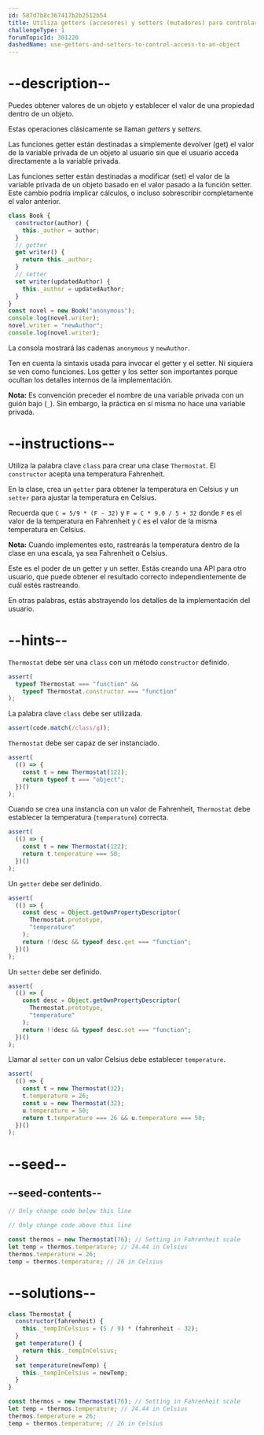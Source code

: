 ```yaml
---
id: 587d7b8c367417b2b2512b54
title: Utiliza getters (accesores) y setters (mutadores) para controlar el acceso a un objeto
challengeType: 1
forumTopicId: 301220
dashedName: use-getters-and-setters-to-control-access-to-an-object
---
```


# --description--

Puedes obtener valores de un objeto y establecer el valor de una propiedad dentro de un objeto.

Estas operaciones clásicamente se llaman <dfn>getters</dfn> y <dfn>setters</dfn>.

Las funciones getter están destinadas a simplemente devolver (get) el valor de la variable privada de un objeto al usuario sin que el usuario acceda directamente a la variable privada.

Las funciones setter están destinadas a modificar (set) el valor de la variable privada de un objeto basado en el valor pasado a la función setter. Este cambio podría implicar cálculos, o incluso sobrescribir completamente el valor anterior.

```js
class Book {
  constructor(author) {
    this._author = author;
  }
  // getter
  get writer() {
    return this._author;
  }
  // setter
  set writer(updatedAuthor) {
    this._author = updatedAuthor;
  }
}
const novel = new Book("anonymous");
console.log(novel.writer);
novel.writer = "newAuthor";
console.log(novel.writer);
```

La consola mostrará las cadenas `anonymous` y `newAuthor`.

Ten en cuenta la sintaxis usada para invocar el getter y el setter. Ni siquiera se ven como funciones. Los getter y los setter son importantes porque ocultan los detalles internos de la implementación.

**Nota:** Es convención preceder el nombre de una variable privada con un guión bajo (`_`). Sin embargo, la práctica en sí misma no hace una variable privada.

# --instructions--

Utiliza la palabra clave `class` para crear una clase `Thermostat`. El `constructor` acepta una temperatura Fahrenheit.

En la clase, crea un `getter` para obtener la temperatura en Celsius y un `setter` para ajustar la temperatura en Celsius.

Recuerda que `C = 5/9 * (F - 32)` y `F = C * 9.0 / 5 + 32` donde `F` es el valor de la temperatura en Fahrenheit y `C` es el valor de la misma temperatura en Celsius.

**Nota:** Cuando implementes esto, rastrearás la temperatura dentro de la clase en una escala, ya sea Fahrenheit o Celsius.

Este es el poder de un getter y un setter. Estás creando una API para otro usuario, que puede obtener el resultado correcto independientemente de cuál estés rastreando.

En otras palabras, estás abstrayendo los detalles de la implementación del usuario.

# --hints--

`Thermostat` debe ser una `class` con un método `constructor` definido.

```js
assert(
  typeof Thermostat === "function" &&
    typeof Thermostat.constructor === "function"
);
```

La palabra clave `class` debe ser utilizada.

```js
assert(code.match(/class/g));
```

`Thermostat` debe ser capaz de ser instanciado.

```js
assert(
  (() => {
    const t = new Thermostat(122);
    return typeof t === "object";
  })()
);
```

Cuando se crea una instancia con un valor de Fahrenheit, `Thermostat` debe establecer la temperatura (`temperature`) correcta.

```js
assert(
  (() => {
    const t = new Thermostat(122);
    return t.temperature === 50;
  })()
);
```

Un `getter` debe ser definido.

```js
assert(
  (() => {
    const desc = Object.getOwnPropertyDescriptor(
      Thermostat.prototype,
      "temperature"
    );
    return !!desc && typeof desc.get === "function";
  })()
);
```

Un `setter` debe ser definido.

```js
assert(
  (() => {
    const desc = Object.getOwnPropertyDescriptor(
      Thermostat.prototype,
      "temperature"
    );
    return !!desc && typeof desc.set === "function";
  })()
);
```

Llamar al `setter` con un valor Celsius debe establecer `temperature`.

```js
assert(
  (() => {
    const t = new Thermostat(32);
    t.temperature = 26;
    const u = new Thermostat(32);
    u.temperature = 50;
    return t.temperature === 26 && u.temperature === 50;
  })()
);
```

# --seed--

## --seed-contents--

```js
// Only change code below this line

// Only change code above this line

const thermos = new Thermostat(76); // Setting in Fahrenheit scale
let temp = thermos.temperature; // 24.44 in Celsius
thermos.temperature = 26;
temp = thermos.temperature; // 26 in Celsius
```

# --solutions--

```js
class Thermostat {
  constructor(fahrenheit) {
    this._tempInCelsius = (5 / 9) * (fahrenheit - 32);
  }
  get temperature() {
    return this._tempInCelsius;
  }
  set temperature(newTemp) {
    this._tempInCelsius = newTemp;
  }
}

const thermos = new Thermostat(76); // Setting in Fahrenheit scale
let temp = thermos.temperature; // 24.44 in Celsius
thermos.temperature = 26;
temp = thermos.temperature; // 26 in Celsius
```
